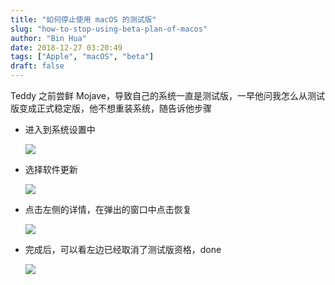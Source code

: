 ```yaml
---
title: "如何停止使用 macOS 的测试版"
slug: "how-to-stop-using-beta-plan-of-macos"
author: "Bin Hua"
date: 2018-12-27 03:20:49
tags: ["Apple", "macOS", "beta"]
draft: false
---
```


Teddy 之前尝鲜 Mojave，导致自己的系统一直是测试版，一早他问我怎么从测试版变成正式稳定版，他不想重装系统，随告诉他步骤

- 进入到系统设置中

    ![](https://storage.tourcoder.com/tcblog/how-to-stop-using-beta-plan-of-macos-01.png)

- 选择软件更新

    ![](https://storage.tourcoder.com/tcblog/how-to-stop-using-beta-plan-of-macos-02.png)

- 点击左侧的详情，在弹出的窗口中点击恢复

    ![](https://storage.tourcoder.com/tcblog/how-to-stop-using-beta-plan-of-macos-03.png)

- 完成后，可以看左边已经取消了测试版资格，done

    ![](https://storage.tourcoder.com/tcblog/how-to-stop-using-beta-plan-of-macos-04.png)